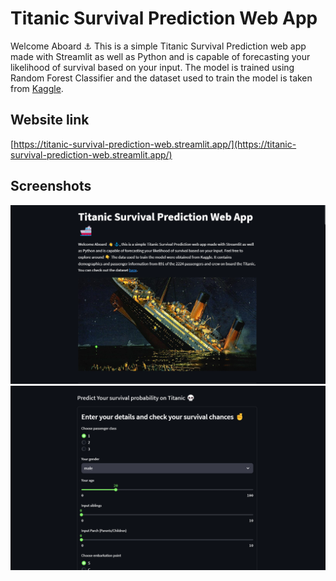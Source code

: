 # __Titanic Survival Prediction Web App__

 Welcome Aboard ⚓ This is a simple Titanic Survival Prediction web app made with Streamlit as well as Python and is capable of forecasting your likelihood of survival based on your input. The model is trained using Random Forest Classifier and the dataset used to train the model is taken from [Kaggle](https://www.kaggle.com/c/titanic/data).

## Website link
[https://titanic-survival-prediction-web.streamlit.app/](https://titanic-survival-prediction-web.streamlit.app/)


## __Screenshots__
<img src="assets/markdown.png">
<br>

<img src="assets/predict.png">
<br>